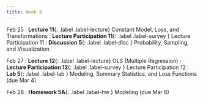 ```yaml
---
title: Week 6
---
```


Feb 25
: **Lecture 11**{: .label .label-lecture} Constant Model, Loss, and Transformations
: **Lecture Participation 11**{: .label .label-survey } Lecture Participation 11
: **Discussion 5**{: .label .label-disc } Probability, Sampling, and Visualization

Feb 27
: **Lecture 12**{: .label .label-lecture} OLS (Multiple Regression)
: **Lecture Participation 12**{: .label .label-survey } Lecture Participation 12
: **Lab 5**{: .label .label-lab }  Modeling, Summary Statistics, and Loss Functions (due Mar 4)
<!-- : **Exam Prep 5**{: .label .label-examprep } SLR -->

Feb 28
: **Homework 5A**{: .label .label-hw } Modeling (due Mar 6)